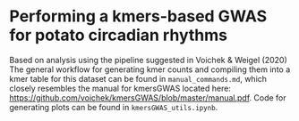 # Performing a kmers-based GWAS for potato circadian rhythms
Based on analysis using the pipeline suggested in Voichek & Weigel (2020)  
The general workflow for generating kmer counts and compiling them into a kmer table for this dataset can be found in `manual_commands.md`, which closely resembles the manual for kmersGWAS located here: https://github.com/voichek/kmersGWAS/blob/master/manual.pdf. Code for generating plots can be found in `kmersGWAS_utils.ipynb`.
